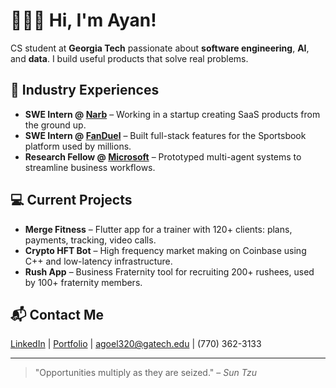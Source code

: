 # 👨🏾‍💻 Hi, I'm Ayan!

CS student at **Georgia Tech** passionate about **software engineering**, **AI**, and **data**. I build useful products that solve real problems.

## 🌟 Industry Experiences

* **SWE Intern @ [Narb](https://www.narb.cc/)** – Working in a startup creating SaaS products from the ground up.
* **SWE Intern @ [FanDuel](https://www.fanduel.com/)** – Built full-stack features for the Sportsbook platform used by millions.
* **Research Fellow @ [Microsoft](https://www.microsoft.com)** – Prototyped multi-agent systems to streamline business workflows.

## 💻 Current Projects

* **Merge Fitness** – Flutter app for a trainer with 120+ clients: plans, payments, tracking, video calls.
* **Crypto HFT Bot** – High frequency market making on Coinbase using C++ and low-latency infrastructure.
* **Rush App** – Business Fraternity tool for recruiting 200+ rushees, used by 100+ fraternity members.

## 📬 Contact Me

[LinkedIn](https://www.linkedin.com/in/ayan-goel) | [Portfolio](https://ayangoel.net) |
 [agoel320@gatech.edu](mailto:agoel320@gatech.edu) | (770) 362-3133

---

> "Opportunities multiply as they are seized." – *Sun Tzu*

